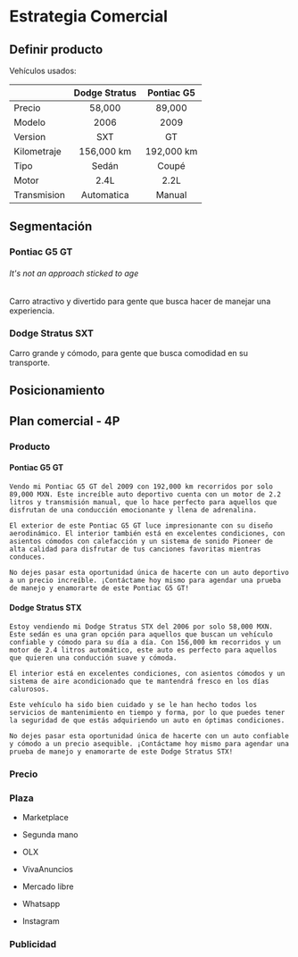 # Estrategia Comercial

## Definir producto

Vehículos usados:

|               |Dodge Stratus      |Pontiac G5         |
|---            |:---:              |:---:              |
|Precio         |58,000             |89,000             |
|Modelo         |2006               |2009               |
|Version        |SXT                |GT                 |
|Kilometraje    |156,000 km         |192,000 km         |
|Tipo           |Sedán              |Coupé              |
|Motor          |2.4L               |2.2L               |
|Transmision    |Automatica         |Manual             |


## Segmentación

### Pontiac G5 GT

###### It's not an approach sticked to age

Carro atractivo y divertido para gente que busca hacer de manejar una experiencia.

### Dodge Stratus SXT 

Carro grande y cómodo, para gente que busca comodidad en su transporte.

## Posicionamiento

## Plan comercial - 4P

### Producto

#### Pontiac G5 GT

    Vendo mi Pontiac G5 GT del 2009 con 192,000 km recorridos por solo 89,000 MXN. Este increíble auto deportivo cuenta con un motor de 2.2 litros y transmisión manual, que lo hace perfecto para aquellos que disfrutan de una conducción emocionante y llena de adrenalina.

    El exterior de este Pontiac G5 GT luce impresionante con su diseño aerodinámico. El interior también está en excelentes condiciones, con asientos cómodos con calefacción y un sistema de sonido Pioneer de alta calidad para disfrutar de tus canciones favoritas mientras conduces.

    No dejes pasar esta oportunidad única de hacerte con un auto deportivo a un precio increíble. ¡Contáctame hoy mismo para agendar una prueba de manejo y enamorarte de este Pontiac G5 GT!

#### Dodge Stratus STX    

    Estoy vendiendo mi Dodge Stratus STX del 2006 por solo 58,000 MXN. Este sedán es una gran opción para aquellos que buscan un vehículo confiable y cómodo para su día a día. Con 156,000 km recorridos y un motor de 2.4 litros automático, este auto es perfecto para aquellos que quieren una conducción suave y cómoda.

    El interior está en excelentes condiciones, con asientos cómodos y un sistema de aire acondicionado que te mantendrá fresco en los días calurosos.

    Este vehículo ha sido bien cuidado y se le han hecho todos los servicios de mantenimiento en tiempo y forma, por lo que puedes tener la seguridad de que estás adquiriendo un auto en óptimas condiciones.

    No dejes pasar esta oportunidad única de hacerte con un auto confiable y cómodo a un precio asequible. ¡Contáctame hoy mismo para agendar una prueba de manejo y enamorarte de este Dodge Stratus STX!

### Precio

### Plaza 

- Marketplace

- Segunda mano

- OLX

- VivaAnuncios

- Mercado libre

- Whatsapp

- Instagram

### Publicidad